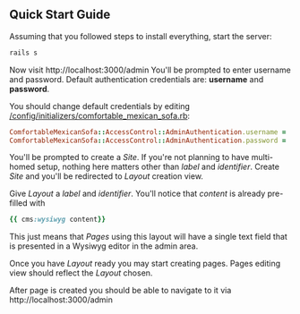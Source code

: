## Quick Start Guide

Assuming that you followed steps to install everything, start the server:

```bash
rails s
```

Now visit http://localhost:3000/admin
You'll be prompted to enter username and password. Default authentication
credentials are: **username** and **password**.

You should change default credentials by editing [/config/initializers/comfortable\_mexican\_sofa.rb](https://github.com/comfy/comfortable-mexican-sofa/blob/master/config/initializers/comfortable_mexican_sofa.rb):

```ruby
ComfortableMexicanSofa::AccessControl::AdminAuthentication.username = 'username'
ComfortableMexicanSofa::AccessControl::AdminAuthentication.password = 'password'
```

You'll be prompted to create a *Site*. If you're not planning to have multi-homed
setup, nothing here matters other than *label* and *identifier*. Create *Site* and
you'll be redirected to *Layout* creation view.

Give *Layout* a *label* and *identifier*. You'll notice that *content* is already
pre-filled with

```ruby
{{ cms:wysiwyg content}}
```

This just means that *Pages* using this layout will have a single text field
that is presented in a Wysiwyg editor in the admin area.

Once you have *Layout* ready you may start creating pages. Pages editing view
should reflect the *Layout* chosen.

After page is created you should be able to navigate to it via
http://localhost:3000/admin
